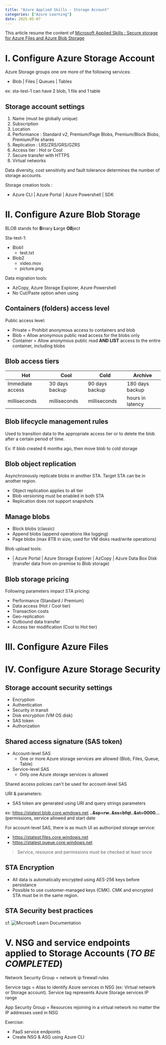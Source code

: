 ```yaml
---
title: "Azure Applied Skills - Storage Account"
categories: ["Azure Learning"]
date: 2025-05-07
---
```


This article resume the content of [Microsoft Applied Skills : Secure storage for Azure Files and Azure Blob Storage](https://learn.microsoft.com/en-us/training/paths/implement-storage-azure-files-azure-blob-storage/)

# I. Configure Azure Storage Account

Azure Storage groups one ore more of the following services:
- Blob | Files | Queues | Tables

ex: sta-test-1 can have 2 blob, 1 file and 1 table

## Storage account settings

1. Name (must be globally unique)
2. Subscription
3. Location
4. Performance : Standard v2, Premium/Page Blobs, Premium/Block Blobs, Premium/File shares
5. Replication : LRS/ZRS/GRS/GZRS
6. Access tier : Hot or Cool
7. Secure transfer with HTTPS
8. Virtual networks

Data diversity, cost sensitivity and fault tolerance determines the number of storage accounts.

Storage creation tools :
- Azure CLI | Azure Portal | Azure Powershell | SDK

# II. Configure Azure Blob Storage

BLOB stands for **B**inary **L**arge **OB**ject

Sta-test-1:
- Blob1
  - test.txt
- Blob2
  - video.mov
  - picture.png
 
Data migration tools:
- AzCopy, Azure Storage Explorer, Azure Powershell
- No Cut/Paste option when using 
 
## Containers (folders) access level

Public access level:
- Private = Prohibit anonymous access to containers and blob
- Blob = Allow anonymous public read access for the blobs only
- Container = Allow anonymous public read **AND LIST** access to the entire container, including blobs

## Blob access tiers

| Hot | Cool | Cold | Archive |
|----| ----| ---- | ---- |
| Immediate access | 30 days backup | 90 days backup | 180 days backup |
| milliseconds | milliseconds | milliseconds | hours in latency |

## Blob lifecycle management rules

Used to transition data to the appropriate access tier or to delete the blob after a certain period of time.

Ex: If blob created 6 months ago, then move blob to cold storage

## Blob object replication

Asynchronously replicate blobs in another STA. Target STA can be in another region. 
- Object replication applies to all tier
- Blob versioning must be enabled in both STA
- Replication does not support snapshots

## Manage blobs

- Block blobs (classic)
- Append blobs (append operations like logging)
- Page blobs  (max 8TB in size, used for VM disks read/write operations)

Blob upload tools:
- | Azure Portal | Azure Storage Explorer | AzCopy | Azure Data Box Disk (transfer data from on-premise to Blob storage)

## Blob storage pricing

Following parameters impact STA pricing:
- Performance (Standard / Premium)
- Data access (Hot / Cool tier)
- Transaction costs
- Geo-replication
- Outbound data transfer
- Access tier modification (Cool to Hot tier)

# III. Configure Azure Files

# IV. Configure Azure Storage Security

## Storage account security settings

- Encryption
- Authentication
- Security in transit
- Disk encryption (VM OS disk)
- SAS token
- Authorization

## Shared access signature (SAS token)

- Account-level SAS
  - One or more Azure storage services are allowed (Blob, Files, Queue, Table)
- Service-level SAS
  - Only one Azure storage services is allowed

Shared access policies can't be used for account-level SAS

URI & parameters:
- SAS token are generated using URI and query strings parameters

ex: https://statest.blob.core.windows.net **..&sp=rw..&ss=bfqt..&st=0000...**
(permissions, service allowed and start date

For account-level SAS, there is as much UI as authorized storage service:
- https://statest.files.core.windows.net
- https://statest.queue.core.windows.net

> Service, resource and permissions must be checked at least once

## STA Encryption

- All data is automatically encrypted using AES-256 keys before persistance
- Possible to use customer-managed keys (CMK). CMK and encrypted STA must be in the same region.

## STA Security best practices

cf. ![Microsoft Learn Documentation](https://learn.microsoft.com/en-us/azure/storage/blobs/security-recommendations)

# V. NSG and service endpoints applied to Storage Accounts (*TO BE COMPLETED*)

Network Security Group = network ip firewall rules

Service tags = Alias to identify Azure services in NSG (ex: Virtual network or Storage account). Service tag represents Azure Storage services IP range

App Security Group = Resources rejoining in a virtual network no matter the IP addresses used in NSG

Exercise:
- PaaS service endpoints
- Create NSG & ASG using Azure CLI

